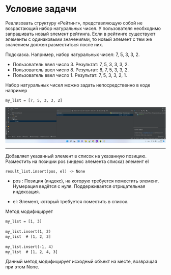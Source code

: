 # Условие задачи

<p>Реализовать структуру «Рейтинг», 
представляющую собой не возрастающий набор натуральных чисел. 
У пользователя необходимо запрашивать новый элемент рейтинга. 
Если в рейтинге существуют элементы с одинаковыми значениями, 
то новый элемент с тем же значением должен разместиться после них.</p>

<p>Подсказка. Например, набор натуральных чисел: 7, 5, 3, 3, 2.</p>

- Пользователь ввел число 3. Результат: 7, 5, 3, 3, 3, 2.
- Пользователь ввел число 8. Результат: 8, 7, 5, 3, 3, 2.
- Пользователь ввел число 1. Результат: 7, 5, 3, 3, 2, 1.

<p>Набор натуральных чисел можно задать непосредственно в коде например</p>

    my_list = [7, 5, 3, 3, 2]

![](img/Screenshot_1.png)
***
<p>Добавляет указанный элемент в список на указанную позицию. 
Разместить на позиции pos (индекс элемента списка) элемент el</p>

    result_list.insert(pos, el) -> None

- pos : Позиция (индекс), на которую требуется поместить элемент. Нумерация ведётся с нуля. Поддерживается отрицательная индексация.

- el: Элемент, который требуется поместить в список.

<p>Метод модифицирует</p>

    my_list = [1, 3]

    my_list.insert(1, 2)
    my_list  # [1, 2, 3]

    my_list.insert(-1, 4)
    my_list  # [1, 2, 4, 3]

<p>Данный метод модифицирует исходный объект на месте, возвращая при этом None.</p>